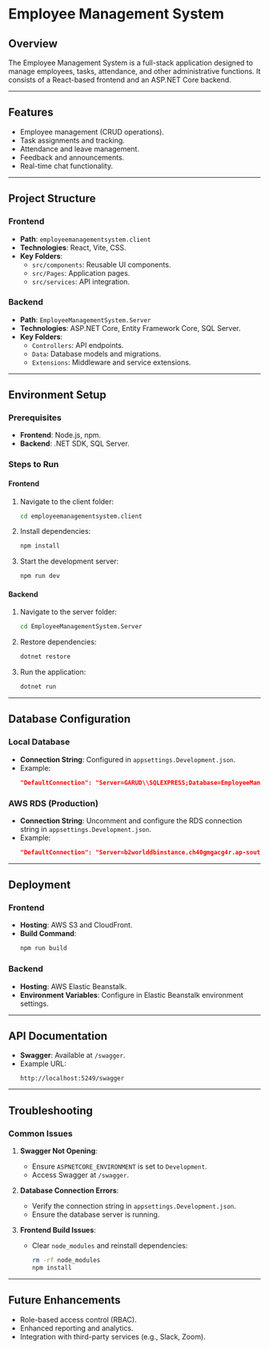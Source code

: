# Employee Management System

## Overview

The Employee Management System is a full-stack application designed to manage employees, tasks, attendance, and other administrative functions. It consists of a React-based frontend and an ASP.NET Core backend.

---

## Features

- Employee management (CRUD operations).
- Task assignments and tracking.
- Attendance and leave management.
- Feedback and announcements.
- Real-time chat functionality.

---

## Project Structure

### Frontend

- **Path**: `employeemanagementsystem.client`
- **Technologies**: React, Vite, CSS.
- **Key Folders**:
  - `src/components`: Reusable UI components.
  - `src/Pages`: Application pages.
  - `src/services`: API integration.

### Backend

- **Path**: `EmployeeManagementSystem.Server`
- **Technologies**: ASP.NET Core, Entity Framework Core, SQL Server.
- **Key Folders**:
  - `Controllers`: API endpoints.
  - `Data`: Database models and migrations.
  - `Extensions`: Middleware and service extensions.

---

## Environment Setup

### Prerequisites

- **Frontend**: Node.js, npm.
- **Backend**: .NET SDK, SQL Server.

### Steps to Run

#### Frontend

1. Navigate to the client folder:
   ```bash
   cd employeemanagementsystem.client
   ```
2. Install dependencies:
   ```bash
   npm install
   ```
3. Start the development server:
   ```bash
   npm run dev
   ```

#### Backend

1. Navigate to the server folder:
   ```bash
   cd EmployeeManagementSystem.Server
   ```
2. Restore dependencies:
   ```bash
   dotnet restore
   ```
3. Run the application:
   ```bash
   dotnet run
   ```

---

## Database Configuration

### Local Database

- **Connection String**: Configured in `appsettings.Development.json`.
- Example:
  ```json
  "DefaultConnection": "Server=GARUD\\SQLEXPRESS;Database=EmployeeManagementSystem;Trusted_connection=true;TrustServerCertificate=true;"
  ```

### AWS RDS (Production)

- **Connection String**: Uncomment and configure the RDS connection string in `appsettings.Development.json`.
- Example:
  ```json
  "DefaultConnection": "Server=b2worlddbinstance.ch40gmgacg4r.ap-south-1.rds.amazonaws.com;Database=EMS;User Id=admin;Password=your_password;TrustServerCertificate=true;"
  ```

---

## Deployment

### Frontend

- **Hosting**: AWS S3 and CloudFront.
- **Build Command**:
  ```bash
  npm run build
  ```

### Backend

- **Hosting**: AWS Elastic Beanstalk.
- **Environment Variables**: Configure in Elastic Beanstalk environment settings.

---

## API Documentation

- **Swagger**: Available at `/swagger`.
- Example URL:
  ```
  http://localhost:5249/swagger
  ```

---

## Troubleshooting

### Common Issues

1. **Swagger Not Opening**:

   - Ensure `ASPNETCORE_ENVIRONMENT` is set to `Development`.
   - Access Swagger at `/swagger`.

2. **Database Connection Errors**:

   - Verify the connection string in `appsettings.Development.json`.
   - Ensure the database server is running.

3. **Frontend Build Issues**:
   - Clear `node_modules` and reinstall dependencies:
     ```bash
     rm -rf node_modules
     npm install
     ```

---

## Future Enhancements

- Role-based access control (RBAC).
- Enhanced reporting and analytics.
- Integration with third-party services (e.g., Slack, Zoom).

